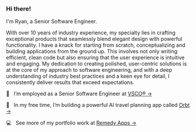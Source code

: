 ### Hi there!

I'm Ryan, a Senior Software Engineer.

With over 10 years of industry experience, my specialty lies in crafting exceptional products that seamlessly blend elegant design with powerful functionality. I have a knack for starting from scratch, conceptualizing and building applications from the ground up. This involves not only writing efficient, clean code but also ensuring that the user experience is intuitive and engaging. My dedication to creating polished, user-centric solutions is at the core of my approach to software engineering, and with a deep understanding of industry best practices and a keen eye for detail, I consistently deliver results that exceed expectations.

:briefcase: &nbsp; I’m employed as a Senior Software Engineer at [VSCO&reg; &rarr;](https://www.vsco.co)

:test_tube: &nbsp; In my free time, I’m building a powerful AI travel planning app called [Orbt &rarr;](https://www.orbtapp.com)

:computer: &nbsp; See more of my portfolio work at [Remedy Apps &rarr;](https://www.startremedy.com)
